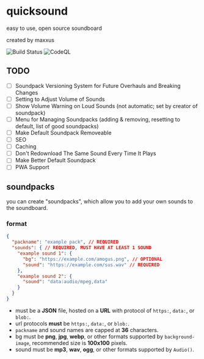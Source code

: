 # quicksound
easy to use, open source soundboard

created by maxxus

![Build Status](https://github.com/MaxxusX/quicksound/actions/workflows/static.yml/badge.svg)
![CodeQL](https://github.com/MaxxusX/quicksound/actions/workflows/github-code-scanning/codeql/badge.svg)

## TODO
- [ ] Soundpack Versioning System for Future Overhauls and Breaking Changes
- [ ] Setting to Adjust Volume of Sounds
- [ ] Show Volume Warning on Loud Sounds (not automatic; set by creator of soundpack)
- [ ] Menu for Managing Soundpacks (adding & removing, resetting to default, list of good soundpacks)
- [ ] Make Default Soundpack Removeable
- [ ] SEO
- [ ] Caching
- [ ] Don't Redownload The Same Sound Every Time It Plays
- [ ] Make Better Default Soundpack
- [ ] PWA Support

## soundpacks
you can create "soundpacks", which allow you to add your own sounds to the soundboard.

### format
```json
{
  "packname": "example pack", // REQUIRED
  "sounds": { // REQUIRED, MUST HAVE AT LEAST 1 SOUND
    "example sound 1": {
      "bg": "https://example.com/amogus.png", // OPTIONAL
      "sound": "https://example.com/sus.wav" // REQUIRED
    },
    "example sound 2": {
      "sound": "data:audio/mpeg,data"
    }
  }
}
```
* must be a **JSON** file, hosted on a **URL** with protocol of `https:`, `data:`, or `blob:`.
* url protocols **must** be `https:`, `data:`, or `blob:`.
* `packname` and sound names are capped at **36** characters.
* bg must be **png**, **jpg**, **webp**, or other formats supported by `background-image`, recommended size is **100x100** pixels.
* sound must be **mp3**, **wav**, **ogg**, or other formats supported by `Audio()`.
